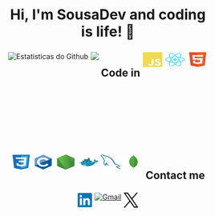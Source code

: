 <div align="center" style="display: flex; width: 400px; align-itens: center; justify-content: center; gap: .3rem; flex-wrap: wrap">
    
<h1>Hi, I'm SousaDev and coding is life! 👋</h1>

<img align="center" src="https://github-readme-stats.vercel.app/api?username=diegolts7&show_icons=true&theme=github_dark&layout=compact" alt="Estatisticas do Github" height="200px"/>

<img align="center" src="https://github-readme-stats.vercel.app/api/top-langs?username=diegolts7&show_icons=true&theme=github_dark&layout=compact" height="200px"/>

## Code in

<img align="center" height="30" width="40" alt="js-icon"  src="https://raw.githubusercontent.com/devicons/devicon/master/icons/javascript/javascript-plain.svg">
<img align="center" height="30" width="40" alt="react-icon" src="https://raw.githubusercontent.com/devicons/devicon/master/icons/react/react-original.svg">
<img align="center" height="30" width="40" alt="html-icon" src="https://raw.githubusercontent.com/devicons/devicon/master/icons/html5/html5-original.svg">
<img align="center" height="30" width="40" alt="css-icon" src="https://raw.githubusercontent.com/devicons/devicon/master/icons/css3/css3-original.svg">
<img align="center" height="30" width="40" alt="c-icon" src="https://raw.githubusercontent.com/devicons/devicon/master/icons/c/c-original.svg">
<img align="center" height="30" width="40" alt="nodejs-icon" src="https://raw.githubusercontent.com/devicons/devicon/master/icons/nodejs/nodejs-original.svg">
<img align="center" height="30" width="40" alt="nodejs-icon" src="https://raw.githubusercontent.com/devicons/devicon/master/icons/docker/docker-original.svg">
<img align="center" height="30" width="40" alt="nodejs-icon" src="https://raw.githubusercontent.com/devicons/devicon/master/icons/mysql/mysql-original.svg">
<img align="center" height="30" width="40" alt="nodejs-icon" src="https://raw.githubusercontent.com/devicons/devicon/master/icons/mongodb/mongodb-original.svg">

## Contact me

<a href="https://www.linkedin.com/in/diego-sousa-972555221/" target="_blank">
    <img  src="https://raw.githubusercontent.com/devicons/devicon/master/icons/linkedin/linkedin-original.svg" alt="LinkedIn" width="30" height="30"/>
  </a>
  <a href="mailto:diego7lts7@gmail.com" target="_blank">
    <img src="https://upload.wikimedia.org/wikipedia/commons/4/4e/Gmail_Icon.png" alt="Gmail" width="30" height="30"/>
  </a>
  <a href="https://twitter.com/DiegoXlts" target="_blank">
    <img src="https://raw.githubusercontent.com/devicons/devicon/master/icons/twitter/twitter-original.svg" alt="Twitter" width="30" height="30"/>
  </a>

</div>

</div>
